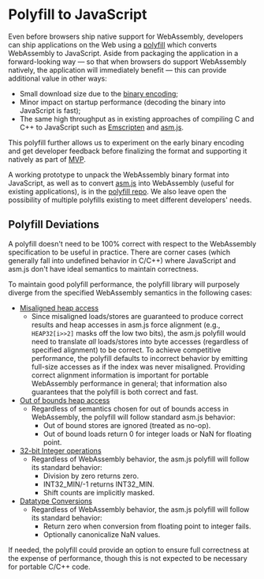 # Polyfill to JavaScript

Even before browsers ship native support for WebAssembly, developers can
ship applications on the Web using
a [polyfill](https://remysharp.com/2010/10/08/what-is-a-polyfill) which
converts WebAssembly to JavaScript. Aside from packaging the application in
a forward-looking way — so that when browsers do support WebAssembly natively,
the application will immediately benefit — this can provide additional
value in other ways:

* Small download size due to the [binary encoding](BinaryEncoding.md);
* Minor impact on startup performance (decoding the binary into JavaScript is fast);
* The same high throughput as in existing approaches of compiling C and C++ to JavaScript such as [Emscripten](http://emscripten.org) and [asm.js](http://asmjs.org).

This polyfill further allows us to experiment on the early binary encoding and
get developer feedback before finalizing the format and supporting it natively
as part of [MVP](MVP.md).

A working prototype to unpack the WebAssembly binary format into JavaScript,
as well as to convert [asm.js](http://asmjs.org) into WebAssembly (useful
for existing applications), is in the [polyfill repo](https://github.com/WebAssembly/polyfill).
We also leave open the possibility of multiple polyfills existing to meet different developers' needs.

## Polyfill Deviations

A polyfill doesn't need to be 100% correct with respect to the WebAssembly
specification to be useful in practice. There are corner cases (which generally
fall into undefined behavior in C/C++) where JavaScript and asm.js don't have
ideal semantics to maintain correctness.

To maintain good polyfill performance, the polyfill library will purposely
diverge from the specified WebAssembly semantics in the following cases:

* [Misaligned heap access](AstSemantics.md#alignment)
  * Since misaligned loads/stores are guaranteed to produce correct results and
    heap accesses in asm.js force alignment (e.g., `HEAP32[i>>2]` masks off the
    low two bits), the asm.js polyfill would need to translate *all*
    loads/stores into byte accesses (regardless of specified alignment) to be
    correct. To achieve competitive performance, the polyfill defaults
    to incorrect behavior by emitting full-size accesses as if the index was
    never misaligned. Providing correct alignment information is important for
    portable WebAssembly performance in general; that information also
    guarantees that the polyfill is both correct and fast.
* [Out of bounds heap access](AstSemantics.md#out-of-bounds)
  * Regardless of semantics chosen for out of bounds access in WebAssembly, the
    polyfill will follow standard asm.js behavior:
    * Out of bound stores are ignored (treated as no-op).
    * Out of bound loads return 0 for integer loads or NaN for floating point.
* [32-bit Integer operations](AstSemantics.md#32-bit-integer-operations)
  * Regardless of WebAssembly behavior, the asm.js polyfill will follow its
    standard behavior:
    * Division by zero returns zero.
    * INT32_MIN/-1 returns INT32_MIN.
    * Shift counts are implicitly masked.
* [Datatype Conversions](AstSemantics.md#datatype-conversions-truncations-reinterpretations-promotions-and-demotions)
  * Regardless of WebAssembly behavior, the asm.js polyfill will follow its
    standard behavior:
    * Return zero when conversion from floating point to integer fails.
    * Optionally canonicalize NaN values.

If needed, the polyfill could provide an option to ensure full correctness
at the expense of performance, though this is not expected to be necessary
for portable C/C++ code.

